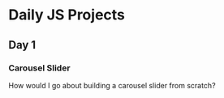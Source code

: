 # Daily JS Projects

## Day 1

### Carousel Slider 

How would I go about building a carousel slider from scratch? 